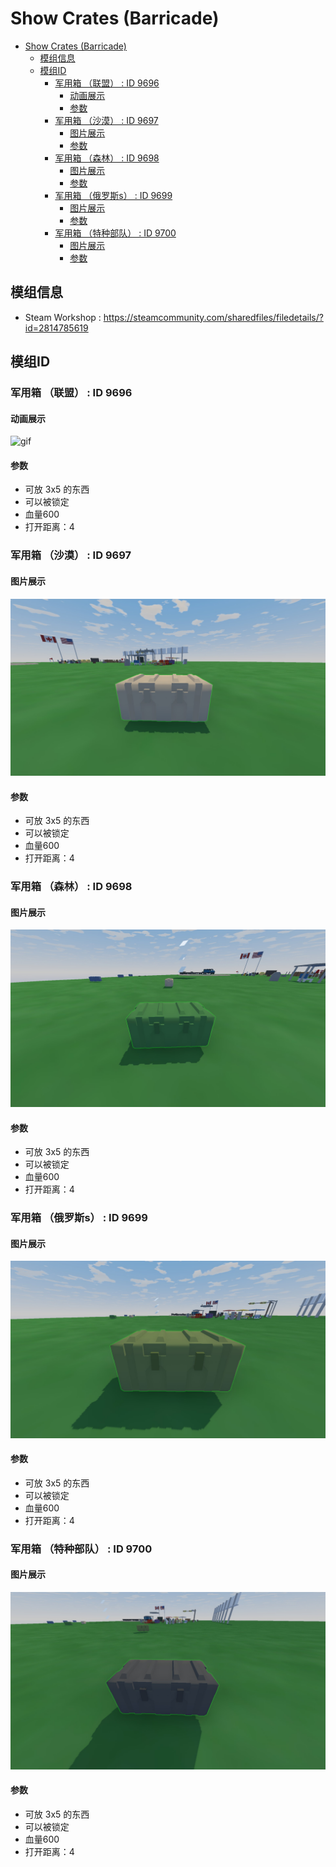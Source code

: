 # Show Crates (Barricade)
- [Show Crates (Barricade)](#show-crates-barricade)
  - [模组信息](#模组信息)
  - [模组ID](#模组id)
    - [军用箱 （联盟） : ID 9696](#军用箱-联盟--id-9696)
      - [动画展示](#动画展示)
      - [参数](#参数)
    - [军用箱 （沙漠） : ID 9697](#军用箱-沙漠--id-9697)
      - [图片展示](#图片展示)
      - [参数](#参数-1)
    - [军用箱 （森林） : ID 9698](#军用箱-森林--id-9698)
      - [图片展示](#图片展示-1)
      - [参数](#参数-2)
    - [军用箱 （俄罗斯s） : ID 9699](#军用箱-俄罗斯s--id-9699)
      - [图片展示](#图片展示-2)
      - [参数](#参数-3)
    - [军用箱 （特种部队） : ID 9700](#军用箱-特种部队--id-9700)
      - [图片展示](#图片展示-3)
      - [参数](#参数-4)
## 模组信息
- Steam Workshop : https://steamcommunity.com/sharedfiles/filedetails/?id=2814785619
## 模组ID
### 军用箱 （联盟） : ID 9696
#### 动画展示
![gif](../../IDList_Img/Mod/show_crates_barricade/Military%20Crate%20(Coalition)_20226181310_gifpreview.gif)
#### 参数
- 可放 3x5 的东西
- 可以被锁定
- 血量600
- 打开距离：4
### 军用箱 （沙漠） : ID 9697
#### 图片展示
![img](../../IDList_Img/Mod/show_crates_barricade/Military%20Crate%20(Desert)_20220618132318_preview.jpg)
#### 参数
- 可放 3x5 的东西
- 可以被锁定
- 血量600
- 打开距离：4
### 军用箱 （森林） : ID 9698
#### 图片展示
![img](../../IDList_Img/Mod/show_crates_barricade/Military%20Crate%20(Forest)_20220618132634_preview.jpg)
#### 参数
- 可放 3x5 的东西
- 可以被锁定
- 血量600
- 打开距离：4
### 军用箱 （俄罗斯s） : ID 9699
#### 图片展示
![img](../../IDList_Img/Mod/show_crates_barricade/Military%20Crate%20(Russia)_20220618132916_preview.jpg)
#### 参数
- 可放 3x5 的东西
- 可以被锁定
- 血量600
- 打开距离：4
### 军用箱 （特种部队） : ID 9700
#### 图片展示
![img](../../IDList_Img/Mod/show_crates_barricade/Military%20Crate%20(Spec%20Ops)_20220618133212_preview.jpg)
#### 参数
- 可放 3x5 的东西
- 可以被锁定
- 血量600
- 打开距离：4